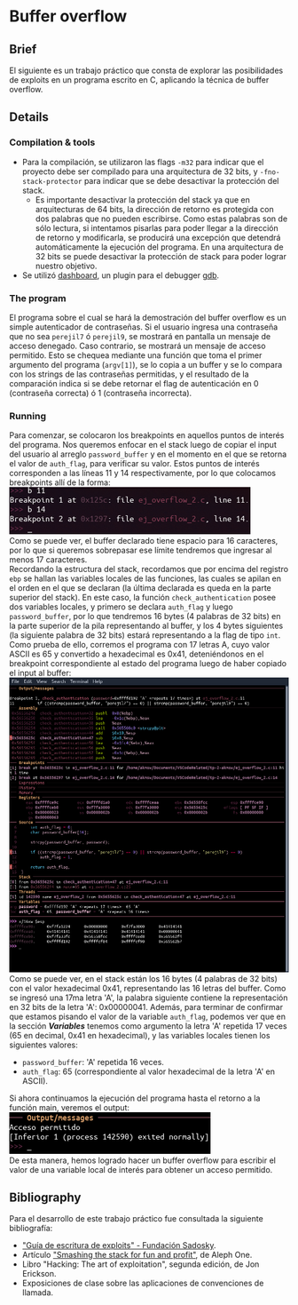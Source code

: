 # Buffer overflow

## Brief
El siguiente es un trabajo práctico que consta de explorar las posibilidades de exploits en un programa escrito en C, aplicando la técnica de buffer overflow.

## Details
### Compilation & tools
- Para la compilación, se utilizaron las flags `-m32` para indicar que el proyecto debe ser compilado para una arquitectura de 32 bits, y `-fno-stack-protector` para indicar que se debe desactivar la protección del stack.
    - Es importante desactivar la protección del stack ya que en arquitecturas de 64 bits, la dirección de retorno es protegida con dos palabras que no pueden escribirse. Como estas palabras son de sólo lectura, si intentamos pisarlas para poder llegar a la dirección de retorno y modificarla, se producirá una excepción que detendrá automáticamente la ejecución del programa. En una arquitectura de 32 bits se puede desactivar la protección de stack para poder lograr nuestro objetivo.
- Se utilizó [dashboard](https://github.com/cyrus-and/gdb-dashboard), un plugin para el debugger [gdb](https://cs.baylor.edu/~donahoo/tools/gdb/tutorial.html).

### The program
El programa sobre el cual se hará la demostración del buffer overflow es un simple autenticador de contraseñas. Si el usuario ingresa una contraseña que no sea `perejil7` ó `perejil9`, se mostrará en pantalla un mensaje de acceso denegado. Caso contrario, se mostrará un mensaje de acceso permitido. Esto se chequea mediante una función que toma el primer argumento del programa (`argv[1]`), se lo copia a un buffer y se lo compara con los strings de las contraseñas permitidas, y el resultado de la comparación indica si se debe retornar el flag de autenticación en 0 (contraseña correcta) ó 1 (contraseña incorrecta).

### Running
Para comenzar, se colocaron los breakpoints en aquellos puntos de interés del programa. Nos queremos enfocar en el stack luego de copiar el input del usuario al arreglo `password_buffer` y en el momento en el que se retorna el valor de `auth_flag`, para verificar su valor. Estos puntos de interés corresponden a las líneas 11 y 14 respectivamente, por lo que colocamos breakpoints allí de la forma:\
![bps](./bps.png)\
Como se puede ver, el buffer declarado tiene espacio para 16 caracteres, por lo que si queremos sobrepasar ese límite tendremos que ingresar al menos 17 caracteres.\
Recordando la estructura del stack, recordamos que por encima del registro `ebp` se hallan las variables locales de las funciones, las cuales se apilan en el orden en el que se declaran (la última declarada es queda en la parte superior del stack). En este caso, la función `check_authentication` posee dos variables locales, y primero se declara `auth_flag` y luego `password_buffer`, por lo que tendremos 16 bytes (4 palabras de 32 bits) en la parte superior de la pila representando al buffer, y los 4 bytes siguientes (la siguiente palabra de 32 bits) estará representando a la flag de tipo `int`.
Como prueba de ello, corremos el programa con 17 letras A, cuyo valor ASCII es 65 y convertido a hexadecimal es 0x41, deteniéndonos en el breakpoint correspondiente al estado del programa luego de haber copiado el input al buffer:\
![run](./run.png)\
Como se puede ver, en el stack están los 16 bytes (4 palabras de 32 bits) con el valor hexadecimal 0x41, representando las 16 letras del buffer. Como se ingresó una 17ma letra 'A', la palabra siguiente contiene la representación en 32 bits de la letra 'A': 0x00000041. Además, para terminar de confirmar que estamos pisando el valor de la variable `auth_flag`, podemos ver que en la sección ***Variables*** tenemos como argumento la letra 'A' repetida 17 veces (65 en decimal, 0x41 en hexadecimal), y las variables locales tienen los siguientes valores:
- `password_buffer`: 'A' repetida 16 veces.
- `auth_flag`: 65 (correspondiente al valor hexadecimal de la letra 'A' en ASCII).

Si ahora continuamos la ejecución del programa hasta el retorno a la función main, veremos el output:\
![output](./output.png)\
De esta manera, hemos logrado hacer un buffer overflow para escribir el valor de una variable local de interés para obtener un acceso permitido.

## Bibliography
Para el desarrollo de este trabajo práctico fue consultada la siguiente bibliografía:
- ["Guía de escritura de exploits" - Fundación Sadosky](https://fundacion-sadosky.github.io/guia-escritura-exploits/buffer-overflow/1-introduccion.html).
- Artículo ["Smashing the stack for fun and profit"](http://phrack.org/issues/49/14.html#article), de Aleph One.
- Libro "Hacking: The art of exploitation", segunda edición, de Jon Erickson.
- Exposiciones de clase sobre las aplicaciones de convenciones de llamada.
